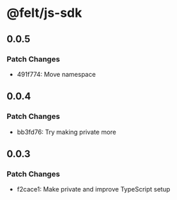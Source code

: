 # @felt/js-sdk

## 0.0.5

### Patch Changes

- 491f774: Move namespace

## 0.0.4

### Patch Changes

- bb3fd76: Try making private more

## 0.0.3

### Patch Changes

- f2cace1: Make private and improve TypeScript setup

